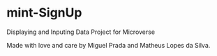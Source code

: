 # mint-SignUp
Displaying and Inputing Data Project for Microverse 

Made with love and care by Miguel Prada and Matheus Lopes da Silva.
